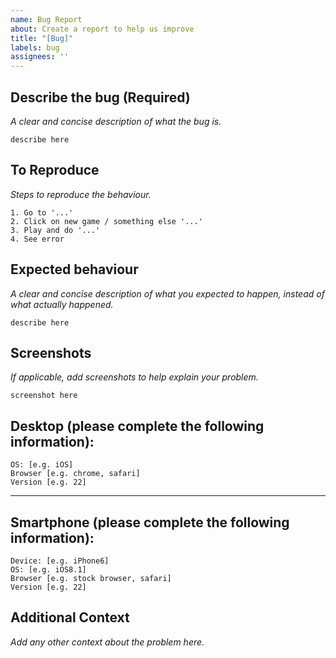 ```yaml
---
name: Bug Report
about: Create a report to help us improve
title: "[Bug]"
labels: bug
assignees: ''
---
```


## Describe the bug (Required)
*A clear and concise description of what the bug is.*
```
describe here
```


## To Reproduce
*Steps to reproduce the behaviour.*
```
1. Go to '...'
2. Click on new game / something else '...'
3. Play and do '...'
4. See error
```


## Expected behaviour
*A clear and concise description of what you expected to happen, instead of what actually happened.*
```
describe here
```


## Screenshots
*If applicable, add screenshots to help explain your problem.*
```
screenshot here
```


## Desktop (please complete the following information):
```
OS: [e.g. iOS]
Browser [e.g. chrome, safari]
Version [e.g. 22]
```
---

## Smartphone (please complete the following information):
```
Device: [e.g. iPhone6]
OS: [e.g. iOS8.1]
Browser [e.g. stock browser, safari]
Version [e.g. 22]
```


## Additional Context

*Add any other context about the problem here.*
